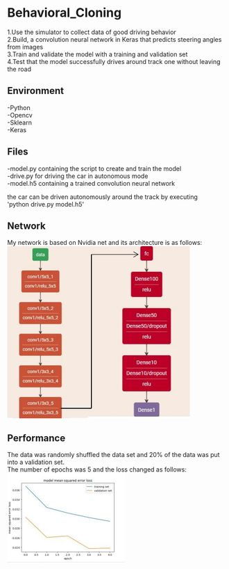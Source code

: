 # Behavioral_Cloning       
1.Use the simulator to collect data of good driving behavior      
2.Build, a convolution neural network in Keras that predicts steering angles from images      
3.Train and validate the model with a training and validation set      
4.Test that the model successfully drives around track one without leaving the road


## Environment
-Python     
-Opencv      
-Sklearn      
-Keras      


## Files
-model.py containing the script to create and train the model       
-drive.py for driving the car in autonomous mode      
-model.h5 containing a trained convolution neural network      




the car can be driven autonomously around the track by executing         
\'python drive.py model.h5\'

## Network
My network is based on Nvidia net and its architecture is as follows:                
![network](https://github.com/Yunying-Chen/Behavioral_Cloning/blob/master/image/Network.jpg)

## Performance
The data was randomly shuffled the data set and 20% of the data was put into a validation set.       
The number of epochs was 5 and the loss changed as follows:       
![loss](https://github.com/Yunying-Chen/Behavioral_Cloning/blob/master/image/loss.jpg)

